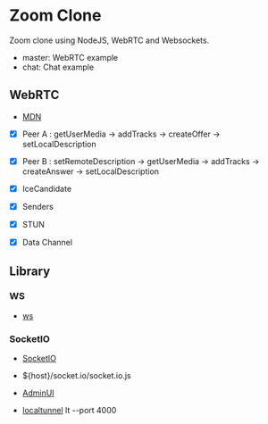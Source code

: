 # Zoom Clone

Zoom clone using NodeJS, WebRTC and Websockets.

- master: WebRTC example
- chat: Chat example

## WebRTC

- [MDN](https://developer.mozilla.org/ko/docs/Web/API/WebRTC_API)

- [x] Peer A :
      getUserMedia -> addTracks -> createOffer -> setLocalDescription

- [x] Peer B :
      setRemoteDescription -> getUserMedia -> addTracks -> createAnswer -> setLocalDescription

- [x] IceCandidate

- [x] Senders

- [x] STUN

- [x] Data Channel

## Library

### WS

- [ws](https://www.npmjs.com/package/ws)

### SocketIO

- [SocketIO](https://socket.io/)

- ${host}/socket.io/socket.io.js

- [AdminUI](https://www.npmjs.com/package/@socket.io/admin-ui)

- [localtunnel](https://www.npmjs.com/package/localtunnel)
  lt --port 4000
